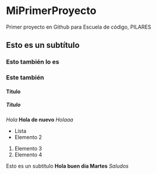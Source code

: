 # MiPrimerProyecto
Primer proyecto en Github para Escuela de código, PILARES

## Esto es un subtítulo
### Esto también lo es
### Este también
#### Título
##### Título

*Hola*
**Hola de nuevo**
_Holaaa_


- Lista
- Elemento 2

1. Elemento 3
2. Elemento 4


Esto es un subtítulo
**Hola buen dia Martes**
*Saludos*
